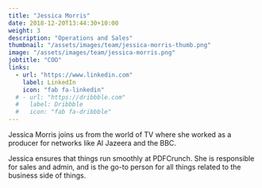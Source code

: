 ```yaml
---
title: "Jessica Morris"
date: 2018-12-20T13:44:30+10:00
weight: 3
description: "Operations and Sales"
thumbnail: "/assets/images/team/jessica-morris-thumb.png"
image: "/assets/images/team/jessica-morris.png"
jobtitle: "COO"
links:
  - url: "https://www.linkedin.com"
    label: LinkedIn
    icon: "fab fa-linkedin"
  # - url: "https://dribbble.com"
  #   label: Dribbble
  #   icon: "fab fa-dribbble"
---
```


Jessica Morris joins us from the world of TV where she worked as a producer for networks like Al Jazeera and the BBC.

Jessica ensures that things run smoothly at PDFCrunch. She is responsible for sales and admin, and is the go-to person for all things related to the business side of things.
